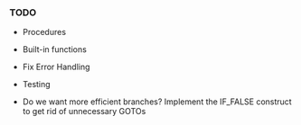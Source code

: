 ### TODO

* Procedures

* Built-in functions

* Fix Error Handling

* Testing

* Do we want more efficient branches? Implement the IF_FALSE construct to get rid of unnecessary GOTOs


